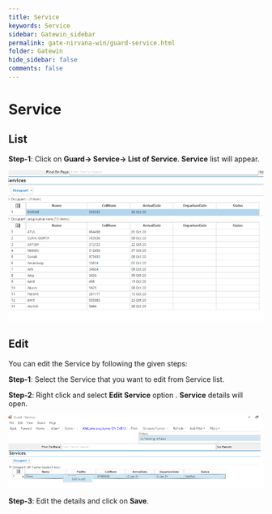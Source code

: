 ```yaml
---
title: Service
keywords: Service
sidebar: Gatewin_sidebar
permalink: gate-nirvana-win/guard-service.html
folder: Gatewin
hide_sidebar: false
comments: false
---
```


# Service


## List

**Step-1**: Click on **Guard-> Service-> List of Service**. **Service** list will appear.

![](/images/ListofServicewin.png)


## Edit


You can edit the Service by following the given steps:

**Step-1**: Select the Service that you want to edit from Service list.

**Step-2**: Right click and select **Edit Service** option . **Service** details will open.

![](/images/ListofService-SelectMenuwin.png)


**Step-3**: Edit the details and click on **Save**.
